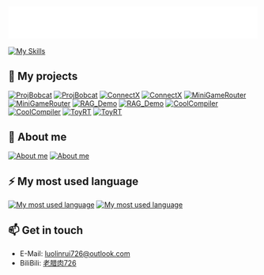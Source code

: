 <p>
<img src="/laolarou.svg"/>
</p>

[![My Skills](https://skillicons.dev/icons?i=cs,dotnet,go,unity,java,cpp,react,vuejs,ts,nodejs)](https://skillicons.dev)

## 🎲 My projects

[![ProjBobcat](https://laolarou-github-readme-stats.vercel.app/api/pin/?username=corona-studio&repo=ProjBobcat&theme=radical#gh-dark-mode-only)](https://github.com/Corona-Studio/ProjBobcat#gh-dark-mode-only)
[![ProjBobcat](https://laolarou-github-readme-stats.vercel.app/api/pin/?username=corona-studio&repo=ProjBobcat&theme=swift#gh-light-mode-only)](https://github.com/Corona-Studio/ProjBobcat#gh-light-mode-only)
[![ConnectX](https://laolarou-github-readme-stats.vercel.app/api/pin/?username=corona-studio&repo=ConnectX&theme=radical#gh-dark-mode-only)](https://github.com/Corona-Studio/ConnectX#gh-dark-mode-only)
[![ConnectX](https://laolarou-github-readme-stats.vercel.app/api/pin/?username=corona-studio&repo=ConnectX&theme=swift#gh-light-mode-only)](https://github.com/Corona-Studio/ConnectX#gh-light-mode-only)
[![MiniGameRouter](https://laolarou-github-readme-stats.vercel.app/api/pin/?username=laolarou726&repo=MiniGameRouter&theme=radical#gh-dark-mode-only)](https://github.com/laolarou726/MiniGameRouter#gh-dark-mode-only)
[![MiniGameRouter](https://laolarou-github-readme-stats.vercel.app/api/pin/?username=laolarou726&repo=MiniGameRouter&theme=swift#gh-light-mode-only)](https://github.com/laolarou726/MiniGameRouter#gh-light-mode-only)
[![RAG_Demo](https://laolarou-github-readme-stats.vercel.app/api/pin/?username=laolarou726&repo=RAG_Demo&theme=radical#gh-dark-mode-only)](https://github.com/laolarou726/RAG_Demo#gh-dark-mode-only)
[![RAG_Demo](https://laolarou-github-readme-stats.vercel.app/api/pin/?username=laolarou726&repo=RAG_Demo&theme=swift#gh-light-mode-only)](https://github.com/laolarou726/RAG_Demo#gh-light-mode-only)
[![CoolCompiler](https://laolarou-github-readme-stats.vercel.app/api/pin/?username=laolarou726&repo=CoolCompiler&theme=radical#gh-dark-mode-only)](https://github.com/laolarou726/CoolCompiler#gh-dark-mode-only)
[![CoolCompiler](https://laolarou-github-readme-stats.vercel.app/api/pin/?username=laolarou726&repo=CoolCompiler&theme=swift#gh-light-mode-only)](https://github.com/laolarou726/CoolCompiler#gh-light-mode-only)
[![ToyRT](https://laolarou-github-readme-stats.vercel.app/api/pin/?username=laolarou726&repo=ToyRT&theme=radical#gh-dark-mode-only)](https://github.com/laolarou726/ToyRT#gh-dark-mode-only)
[![ToyRT](https://laolarou-github-readme-stats.vercel.app/api/pin/?username=laolarou726&repo=ToyRT&theme=swift#gh-light-mode-only)](https://github.com/laolarou726/ToyRT#gh-light-mode-only)

## 👀 About me

[![About me](https://laolarou-github-readme-stats.vercel.app/api?username=laolarou726&count_private=true&show_icons=true&theme=radical#gh-dark-mode-only)](https://laolarou-github-readme-stats.vercel.app/api?username=laolarou726&count_private=true&show_icons=true&theme=radical#gh-dark-mode-only)
[![About me](https://laolarou-github-readme-stats.vercel.app/api?username=laolarou726&count_private=true&show_icons=true&theme=swift#gh-light-mode-only)](https://laolarou-github-readme-stats.vercel.app/api?username=laolarou726&count_private=true&show_icons=true&theme=swift#gh-light-mode-only)

## ⚡ My most used language

[![My most used language](https://laolarou-github-readme-stats.vercel.app/api/top-langs/?username=laolarou726&count_private=true&layout=compact&theme=radical#gh-dark-mode-only)](https://laolarou-github-readme-stats.vercel.app/api/top-langs/?username=laolarou726&count_private=true&layout=compact&theme=radical#gh-dark-mode-only)
[![My most used language](https://laolarou-github-readme-stats.vercel.app/api/top-langs/?username=laolarou726&count_private=true&layout=compact&theme=swift#gh-light-mode-only)](https://laolarou-github-readme-stats.vercel.app/api/top-langs/?username=laolarou726&count_private=true&layout=compact&theme=swift#gh-light-mode-only)

## 📫 Get in touch

- E-Mail: [luolinrui726@outlook.com](mailto:luolinrui726@outlook.com)
- BiliBili: [老腊肉726](https://space.bilibili.com/31267692)
